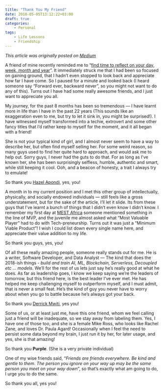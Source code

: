 ```yaml
---
title: "Thank You My Friend"
date: 2018-05-05T13:12:22+03:00
draft: true
categories:
    - Personal
tags:
    - Life Lessons
    - Friendship
---
```


_This article was originally posted on [Medium](https://medium.com/@mc_alila/https-medium-com-mc-alila-thank-you-my-friend-8f2b400e2181)_

A friend of mine recently reminded me to “[find time to reflect on your day, week, month and year](https://medium.com/@mwitiderrick/quarter-life-lessons-67659927fd0f)”. It immediately struck me that I had been so focused on gaining ground, that I hadn’t even stopped to look back and appreciate how far I have come. So I paused for a minute and looked back (I heard someone say “Forward ever, backward never”, so you might not want to do any of this). Turns out I have had some really awesome friends, and I just want to appreciate you all.

My journey, for the past 8 months has been so tremendous — I have learnt more in life than I have in the past 22 years (This sounds like an exaggeration even to me, but try to let it sink in, you might be surprised!). I have witnessed myself transformed into a techie, extrovert and some other fancy titles that I’d rather keep to myself for the moment, and it all began with a friend!

She is not your typical kind of girl, and I almost never seem to have a way to describe her, but often find myself selling her. For some weird reason, so many guys used to find her quite hard to approach, and would ask me to help out. Sorry guys, I never had the guts to do that. For as long as I’ve known her, she has been surprisingly selfless, humble, authentic and smart, while still keeping it cool. Ooh, and a beacon of honesty, a trait I always try to emulate!

So thank you [Hazel Apondi](https://medium.com/u/93891c73b0d5), yes, you!

A month in to my current position and I met this other group of intellectually, physically, and socially endowed individuals — still feels like a gross understatement, but for the sake of the article, I’ll let it slide. Its from these guys that I’ve learnt a bunch of things that I didn’t even know I didn’t know. I remember my first day at [MEST Africa](https://medium.com/u/40e1b00c8de6) someone mentioned something in the line of MVP, and the juvenile me almost asked what “Most Valuable Player” had to do with Tech-preneurship. Turns out it was just a “Minimum Viable Product”! I wish I could list down every single name here, and appreciate their value addition to my life.

So thank you guys, yes, you!

Of all these really amazing people, someone really stands out for me. He is a writer, Software Developer, and Data Analyst — The kind that does the 2018-ish things - *build and train* *AI, ML, Blockchain, Serverless, Decoupled etc …* *models*. We’ll for the rest of us lets just say he’s really good at what he does. As far as leadership goes, I know we keep saying we’re the leaders of tomorrow, but this friend here, is the best leader I’ve ever met. He has helped me keep challenging myself to outperform myself, and I must admit, that is never a small feat. He’s the kind of guy you never have to worry about when you go to battle because he’s always got your back.

So thank you [Derrick Mwiti](https://medium.com/u/4b814c3bfc04), yes you!

Some of us, or at least just me, have this one friend, whom we feel calling just a friend will be inadequate, so we stay away from labeling them. Yes, I have one of those too, and she is a female Mike Ross, who looks like Rachel Zane, and loves Dr. Paula Agard! Occasionally when I feel the need to persist some data beyond my brain, I just run it by her, for later usage, and yes, she is that amazing!

So thank you **Purple**. (She is a very private individual)

One of my wise friends said, “*Friends are friends everywhere. Be kind and gentle to them. The person you ignore on your way up may be the same person you meet on your way down*”, so that’s exactly what am going to do, I urge you to do the same.

So thank you all, yes you!
